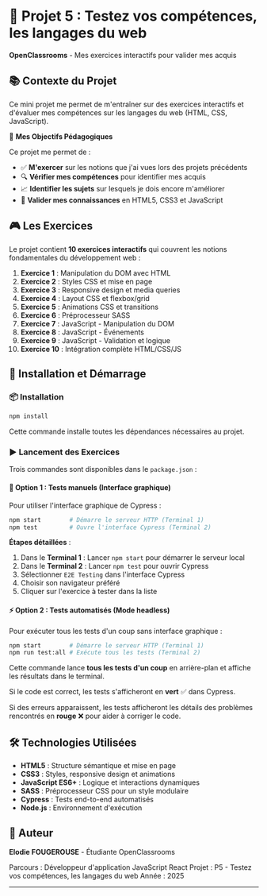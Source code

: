 # 🎯 Projet 5 : Testez vos compétences, les langages du web

**OpenClassrooms** - Mes exercices interactifs pour valider mes acquis

## 📚 Contexte du Projet

Ce mini projet me permet de m'entraîner sur des exercices interactifs et d'évaluer mes compétences sur les langages du web (HTML, CSS, JavaScript).

🎯 **Mes Objectifs Pédagogiques**

Ce projet me permet de :

- ✅ **M'exercer** sur les notions que j'ai vues lors des projets précédents
- 🔍 **Vérifier mes compétences** pour identifier mes acquis
- 📈 **Identifier les sujets** sur lesquels je dois encore m'améliorer
- 🎯 **Valider mes connaissances** en HTML5, CSS3 et JavaScript

## 🎮 Les Exercices

Le projet contient **10 exercices interactifs** qui couvrent les notions fondamentales du développement web :

1. **Exercice 1** : Manipulation du DOM avec HTML
2. **Exercice 2** : Styles CSS et mise en page
3. **Exercice 3** : Responsive design et media queries
4. **Exercice 4** : Layout CSS et flexbox/grid
5. **Exercice 5** : Animations CSS et transitions
6. **Exercice 6** : Préprocesseur SASS
7. **Exercice 7** : JavaScript - Manipulation du DOM
8. **Exercice 8** : JavaScript - Événements
9. **Exercice 9** : JavaScript - Validation et logique
10. **Exercice 10** : Intégration complète HTML/CSS/JS

## 🚀 Installation et Démarrage

### 📦 Installation

```bash
npm install
```

Cette commande installe toutes les dépendances nécessaires au projet.

### ▶️ Lancement des Exercices

Trois commandes sont disponibles dans le `package.json` :

#### 🎯 Option 1 : Tests manuels (Interface graphique)

Pour utiliser l'interface graphique de Cypress :

```bash
npm start        # Démarre le serveur HTTP (Terminal 1)
npm test         # Ouvre l'interface Cypress (Terminal 2)
```

**Étapes détaillées** :

1. Dans le **Terminal 1** : Lancer `npm start` pour démarrer le serveur local
2. Dans le **Terminal 2** : Lancer `npm test` pour ouvrir Cypress
3. Sélectionner `E2E Testing` dans l'interface Cypress
4. Choisir son navigateur préféré
5. Cliquer sur l'exercice à tester dans la liste

#### ⚡ Option 2 : Tests automatisés (Mode headless)

Pour exécuter tous les tests d'un coup sans interface graphique :

```bash
npm start        # Démarre le serveur HTTP (Terminal 1)
npm run test:all # Exécute tous les tests (Terminal 2)
```

Cette commande lance **tous les tests d'un coup** en arrière-plan et affiche les résultats dans le terminal.

Si le code est correct, les tests s'afficheront en **vert** ✅ dans Cypress.

Si des erreurs apparaissent, les tests afficheront les détails des problèmes rencontrés en **rouge** ❌ pour aider à corriger le code.

## 🛠️ Technologies Utilisées

- **HTML5** : Structure sémantique et mise en page
- **CSS3** : Styles, responsive design et animations
- **JavaScript ES6+** : Logique et interactions dynamiques
- **SASS** : Préprocesseur CSS pour un style modulaire
- **Cypress** : Tests end-to-end automatisés
- **Node.js** : Environnement d'exécution



## 📄 Auteur

**Elodie FOUGEROUSE** - Étudiante OpenClassrooms

Parcours : Développeur d'application JavaScript React
Projet : P5 - Testez vos compétences, les langages du web
Année : 2025

---

